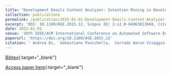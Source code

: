 ```yaml
---
title: "Development Emails Content Analyzer: Intention Mining in Developer Discussions (T)"
collection: publications
permalink: /publication/2015-01-01-Development-Emails-Content-Analyzer-Intention-Mining-in-Developer-Discussions-T
excerpt: 'DOI: 10.1109/ASE.2015.12, Scopus ID: 2-s2.0-84963813668, Cited by: 28'
date: 2015-01-01
venue: '30th IEEE/ACM International Conference on Automated Software Engineering, ASE 2015, Lincoln, NE, USA, November 9-13, 2015'
paperurl: 'https://doi.org/10.1109/ASE.2015.12'
citation: ' Andrea Di,  Sebastiano Panichella,  Corrado Aaron Visaggio,  Massimiliano Di Penta,  Gerardo Canfora,  Harald Gall, &quot;Development Emails Content Analyzer: Intention Mining in Developer Discussions (T).&quot; 30th IEEE/ACM International Conference on Automated Software Engineering, ASE 2015, Lincoln, NE, USA, November 9-13, 2015, 2015.'
---
```

[Bibtex](https://dblp.org/rec/bib/conf/kbse/SorboPVPCG15){:target="_blank"}

[Access paper here](https://doi.org/10.1109/ASE.2015.12){:target="_blank"}
